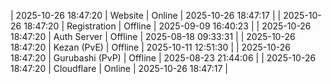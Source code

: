 | 2025-10-26 18:47:20 | Website | Online | 2025-10-26 18:47:17 |
| 2025-10-26 18:47:20 | Registration | Offline | 2025-09-09 16:40:23 |
| 2025-10-26 18:47:20 | Auth Server | Offline | 2025-08-18 09:33:31 |
| 2025-10-26 18:47:20 | Kezan (PvE) | Offline | 2025-10-11 12:51:30 |
| 2025-10-26 18:47:20 | Gurubashi (PvP) | Offline | 2025-08-23 21:44:06 |
| 2025-10-26 18:47:20 | Cloudflare | Online | 2025-10-26 18:47:17 |

